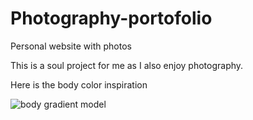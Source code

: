 # Photography-portofolio
Personal website with photos

This is a soul project for me as I also enjoy photography.

Here is the body color inspiration

 ![body gradient model](https://github.com/MihaelaChicu/Photography-portofolio/assets/120111441/ac299f34-ef68-413a-90e1-f162203ca133|width=100|height=100)
